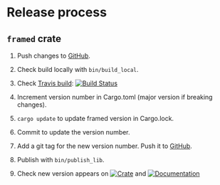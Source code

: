 # Release process

## `framed` crate

1. Push changes to [GitHub][github].
1. Check build locally with `bin/build_local`.
1. Check [Travis build][travis]: [![Build Status](https://travis-ci.org/fluffysquirrels/framed-rs.svg)][travis]

   [travis]: https://travis-ci.org/fluffysquirrels/framed-rs
1. Increment version number in Cargo.toml (major version if breaking changes).
1. `cargo update` to update framed version in Cargo.lock.
1. Commit to update the version number.
1. Add a git tag for the new version number. Push it to [GitHub][github].
1. Publish with `bin/publish_lib`.
1. Check new version appears on
   [![Crate](https://img.shields.io/crates/v/framed.svg)][crates]
   and
   [![Documentation](https://docs.rs/framed/badge.svg)][docs]

   [github]: https://github.com/fluffysquirrels/framed-rs
   [crates]: https://crates.io/crates/framed
   [docs]: https://docs.rs/framed
